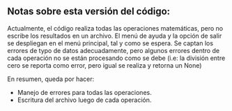 ## Notas sobre esta versión del código:

Actualmente, el código realiza todas las operaciones matemáticas, pero no escribe los resultados en un archivo.
El menú de ayuda y la opción de salir se despliegan en el menú principal, tal y como se espera.
Se captan los errores de typo de datos adecuadamente, pero algunos errores dentro de cada operación no se están procesando como se debe (i.e: la división entre cero se reporta como error, pero igual se realiza y retorna un None)

En resumen, queda por hacer:

- Manejo de errores para todas las operaciones.
- Escritura del archivo luego de cada operación.